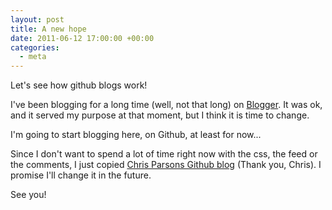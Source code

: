 ```yaml
---
layout: post
title: A new hope
date: 2011-06-12 17:00:00 +00:00
categories:
  - meta
---
```

Let's see how github blogs work!

I've been blogging for a long time (well, not that long) on [Blogger](http://plagelao.blogspot.com). It was ok, and it served my purpose at that moment, but I think it is time to change.

I'm going to start blogging here, on Github, at least for now...

Since I don't want to spend a lot of time right now with the css, the feed or the comments, I just copied [Chris Parsons Github blog](https://github.com/chrismdp/chrismdp.github.com) (Thank you, Chris). I promise I'll change it in the future.

See you!
